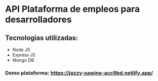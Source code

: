# API Plataforma de empleos para desarrolladores

## Tecnologías utilizadas: 

* Node JS
* Express JS
* Mongo DB


### Demo plataforma:  https://jazzy-sawine-acc9bd.netlify.app/
